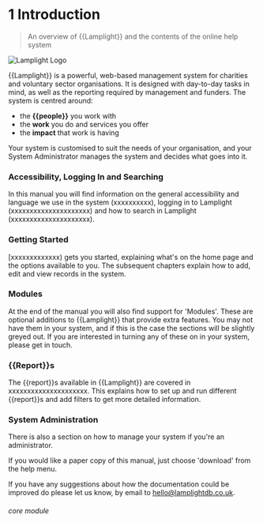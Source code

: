 # 1 Introduction

> An overview of {{Lamplight}} and the contents of the online help system



![Lamplight Logo](1.0.0a.png)

{{Lamplight}} is a powerful, web-based management system for charities and voluntary sector organisations. It is designed with day-to-day tasks in mind, as well as the reporting required by management and funders. The system is centred around:

- the **{{people}}** you work with
- the **work** you do and services you offer 
- the **impact** that work is having

Your system is customised to suit the needs of your organisation, and your System Administrator manages the system and decides what goes into it.

### Accessibility, Logging In and Searching
In this manual you will find information on the general accessibility and language we use in the system (xxxxxxxxxx), logging in to Lamplight (xxxxxxxxxxxxxxxxxxxxx) and how to search in Lamplight (xxxxxxxxxxxxxxxxxxxxx).

### Getting Started
[xxxxxxxxxxxxx) gets you started, explaining what's on the home page and the options available to you. The subsequent chapters explain how to add, edit and view records in the system. 

### Modules
At the end of the manual you will also find support for 'Modules'. These are optional additions to {{Lamplight}} that provide extra features. You may not have them in your system, and if this is the case the sections will be slightly greyed out. If you are interested in turning any of these on in your system, please get in touch. 

### {{Report}}s
The {{report}}s available in {{Lamplight}} are covered in xxxxxxxxxxxxxxxxxxxxx. This explains how to set up and run different {{report}}s and add filters to get more detailed information. 

### System Administration
There is also a section on how to manage your system if you're an administrator.

If you would like a paper copy of this manual, just choose 'download' from the help menu.

If you have any suggestions about how the documentation could be improved do please let us know, by email to <a href="mailto:hello@lamplightdb.co.uk">hello@lamplightdb.co.uk</a>.

###### core module

